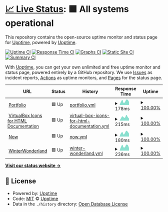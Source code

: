 # [📈 Live Status](https://status.vestal.tk): <!--live status--> **🟩 All systems operational**

This repository contains the open-source uptime monitor and status page for [Upptime](https://upptime.js.org), powered by [Upptime](https://github.com/upptime/upptime).

[![Uptime CI](https://github.com/Sid220/server-status/workflows/Uptime%20CI/badge.svg)](https://github.com/Sid220/server-status/actions?query=workflow%3A%22Uptime+CI%22)
[![Response Time CI](https://github.com/Sid220/server-status/workflows/Response%20Time%20CI/badge.svg)](https://github.com/Sid220/server-status/actions?query=workflow%3A%22Response+Time+CI%22)
[![Graphs CI](https://github.com/Sid220/server-status/workflows/Graphs%20CI/badge.svg)](https://github.com/Sid220/server-status/actions?query=workflow%3A%22Graphs+CI%22)
[![Static Site CI](https://github.com/Sid220/server-status/workflows/Static%20Site%20CI/badge.svg)](https://github.com/Sid220/server-status/actions?query=workflow%3A%22Static+Site+CI%22)
[![Summary CI](https://github.com/Sid220/server-status/workflows/Summary%20CI/badge.svg)](https://github.com/Sid220/server-status/actions?query=workflow%3A%22Summary+CI%22)

With [Upptime](https://upptime.js.org), you can get your own unlimited and free uptime monitor and status page, powered entirely by a GitHub repository. We use [Issues](https://github.com/upptime/upptime/issues) as incident reports, [Actions](https://github.com/Sid220/server-status/actions) as uptime monitors, and [Pages](https://status.vestal.tk) for the status page.

<!--start: status pages-->
<!-- This summary is generated by Upptime (https://github.com/upptime/upptime) -->
<!-- Do not edit this manually, your changes will be overwritten -->
<!-- prettier-ignore -->
| URL | Status | History | Response Time | Uptime |
| --- | ------ | ------- | ------------- | ------ |
| <img alt="" src="https://icons.duckduckgo.com/ip3/sidtrz.com.ico" height="13"> [Portfolio](https://sidtrz.com) | 🟩 Up | [portfolio.yml](https://github.com/Sid220/server-status/commits/HEAD/history/portfolio.yml) | <details><summary><img alt="Response time graph" src="./graphs/portfolio/response-time-week.png" height="20"> 178ms</summary><br><a href="https://status.sidtrz.com/history/portfolio"><img alt="Response time 1989" src="https://img.shields.io/endpoint?url=https%3A%2F%2Fraw.githubusercontent.com%2FSid220%2Fserver-status%2FHEAD%2Fapi%2Fportfolio%2Fresponse-time.json"></a><br><a href="https://status.sidtrz.com/history/portfolio"><img alt="24-hour response time 143" src="https://img.shields.io/endpoint?url=https%3A%2F%2Fraw.githubusercontent.com%2FSid220%2Fserver-status%2FHEAD%2Fapi%2Fportfolio%2Fresponse-time-day.json"></a><br><a href="https://status.sidtrz.com/history/portfolio"><img alt="7-day response time 178" src="https://img.shields.io/endpoint?url=https%3A%2F%2Fraw.githubusercontent.com%2FSid220%2Fserver-status%2FHEAD%2Fapi%2Fportfolio%2Fresponse-time-week.json"></a><br><a href="https://status.sidtrz.com/history/portfolio"><img alt="30-day response time 263" src="https://img.shields.io/endpoint?url=https%3A%2F%2Fraw.githubusercontent.com%2FSid220%2Fserver-status%2FHEAD%2Fapi%2Fportfolio%2Fresponse-time-month.json"></a><br><a href="https://status.sidtrz.com/history/portfolio"><img alt="1-year response time 1989" src="https://img.shields.io/endpoint?url=https%3A%2F%2Fraw.githubusercontent.com%2FSid220%2Fserver-status%2FHEAD%2Fapi%2Fportfolio%2Fresponse-time-year.json"></a></details> | <details><summary><a href="https://status.sidtrz.com/history/portfolio">100.00%</a></summary><a href="https://status.sidtrz.com/history/portfolio"><img alt="All-time uptime 59.60%" src="https://img.shields.io/endpoint?url=https%3A%2F%2Fraw.githubusercontent.com%2FSid220%2Fserver-status%2FHEAD%2Fapi%2Fportfolio%2Fuptime.json"></a><br><a href="https://status.sidtrz.com/history/portfolio"><img alt="24-hour uptime 100.00%" src="https://img.shields.io/endpoint?url=https%3A%2F%2Fraw.githubusercontent.com%2FSid220%2Fserver-status%2FHEAD%2Fapi%2Fportfolio%2Fuptime-day.json"></a><br><a href="https://status.sidtrz.com/history/portfolio"><img alt="7-day uptime 100.00%" src="https://img.shields.io/endpoint?url=https%3A%2F%2Fraw.githubusercontent.com%2FSid220%2Fserver-status%2FHEAD%2Fapi%2Fportfolio%2Fuptime-week.json"></a><br><a href="https://status.sidtrz.com/history/portfolio"><img alt="30-day uptime 94.03%" src="https://img.shields.io/endpoint?url=https%3A%2F%2Fraw.githubusercontent.com%2FSid220%2Fserver-status%2FHEAD%2Fapi%2Fportfolio%2Fuptime-month.json"></a><br><a href="https://status.sidtrz.com/history/portfolio"><img alt="1-year uptime 59.60%" src="https://img.shields.io/endpoint?url=https%3A%2F%2Fraw.githubusercontent.com%2FSid220%2Fserver-status%2FHEAD%2Fapi%2Fportfolio%2Fuptime-year.json"></a></details>
| <img alt="" src="https://icons.duckduckgo.com/ip3/vi.sidtrz.com.ico" height="13"> [VirtualBox Icons for HTML Documentation](https://vi.sidtrz.com) | 🟩 Up | [virtual-box-icons-for-html-documentation.yml](https://github.com/Sid220/server-status/commits/HEAD/history/virtual-box-icons-for-html-documentation.yml) | <details><summary><img alt="Response time graph" src="./graphs/virtual-box-icons-for-html-documentation/response-time-week.png" height="20"> 215ms</summary><br><a href="https://status.sidtrz.com/history/virtual-box-icons-for-html-documentation"><img alt="Response time 185" src="https://img.shields.io/endpoint?url=https%3A%2F%2Fraw.githubusercontent.com%2FSid220%2Fserver-status%2FHEAD%2Fapi%2Fvirtual-box-icons-for-html-documentation%2Fresponse-time.json"></a><br><a href="https://status.sidtrz.com/history/virtual-box-icons-for-html-documentation"><img alt="24-hour response time 128" src="https://img.shields.io/endpoint?url=https%3A%2F%2Fraw.githubusercontent.com%2FSid220%2Fserver-status%2FHEAD%2Fapi%2Fvirtual-box-icons-for-html-documentation%2Fresponse-time-day.json"></a><br><a href="https://status.sidtrz.com/history/virtual-box-icons-for-html-documentation"><img alt="7-day response time 215" src="https://img.shields.io/endpoint?url=https%3A%2F%2Fraw.githubusercontent.com%2FSid220%2Fserver-status%2FHEAD%2Fapi%2Fvirtual-box-icons-for-html-documentation%2Fresponse-time-week.json"></a><br><a href="https://status.sidtrz.com/history/virtual-box-icons-for-html-documentation"><img alt="30-day response time 210" src="https://img.shields.io/endpoint?url=https%3A%2F%2Fraw.githubusercontent.com%2FSid220%2Fserver-status%2FHEAD%2Fapi%2Fvirtual-box-icons-for-html-documentation%2Fresponse-time-month.json"></a><br><a href="https://status.sidtrz.com/history/virtual-box-icons-for-html-documentation"><img alt="1-year response time 198" src="https://img.shields.io/endpoint?url=https%3A%2F%2Fraw.githubusercontent.com%2FSid220%2Fserver-status%2FHEAD%2Fapi%2Fvirtual-box-icons-for-html-documentation%2Fresponse-time-year.json"></a></details> | <details><summary><a href="https://status.sidtrz.com/history/virtual-box-icons-for-html-documentation">100.00%</a></summary><a href="https://status.sidtrz.com/history/virtual-box-icons-for-html-documentation"><img alt="All-time uptime 97.34%" src="https://img.shields.io/endpoint?url=https%3A%2F%2Fraw.githubusercontent.com%2FSid220%2Fserver-status%2FHEAD%2Fapi%2Fvirtual-box-icons-for-html-documentation%2Fuptime.json"></a><br><a href="https://status.sidtrz.com/history/virtual-box-icons-for-html-documentation"><img alt="24-hour uptime 100.00%" src="https://img.shields.io/endpoint?url=https%3A%2F%2Fraw.githubusercontent.com%2FSid220%2Fserver-status%2FHEAD%2Fapi%2Fvirtual-box-icons-for-html-documentation%2Fuptime-day.json"></a><br><a href="https://status.sidtrz.com/history/virtual-box-icons-for-html-documentation"><img alt="7-day uptime 100.00%" src="https://img.shields.io/endpoint?url=https%3A%2F%2Fraw.githubusercontent.com%2FSid220%2Fserver-status%2FHEAD%2Fapi%2Fvirtual-box-icons-for-html-documentation%2Fuptime-week.json"></a><br><a href="https://status.sidtrz.com/history/virtual-box-icons-for-html-documentation"><img alt="30-day uptime 100.00%" src="https://img.shields.io/endpoint?url=https%3A%2F%2Fraw.githubusercontent.com%2FSid220%2Fserver-status%2FHEAD%2Fapi%2Fvirtual-box-icons-for-html-documentation%2Fuptime-month.json"></a><br><a href="https://status.sidtrz.com/history/virtual-box-icons-for-html-documentation"><img alt="1-year uptime 98.95%" src="https://img.shields.io/endpoint?url=https%3A%2F%2Fraw.githubusercontent.com%2FSid220%2Fserver-status%2FHEAD%2Fapi%2Fvirtual-box-icons-for-html-documentation%2Fuptime-year.json"></a></details>
| <img alt="" src="https://icons.duckduckgo.com/ip3/now.sidtrz.com.ico" height="13"> [Now](https://now.sidtrz.com) | 🟩 Up | [now.yml](https://github.com/Sid220/server-status/commits/HEAD/history/now.yml) | <details><summary><img alt="Response time graph" src="./graphs/now/response-time-week.png" height="20"> 180ms</summary><br><a href="https://status.sidtrz.com/history/now"><img alt="Response time 171" src="https://img.shields.io/endpoint?url=https%3A%2F%2Fraw.githubusercontent.com%2FSid220%2Fserver-status%2FHEAD%2Fapi%2Fnow%2Fresponse-time.json"></a><br><a href="https://status.sidtrz.com/history/now"><img alt="24-hour response time 136" src="https://img.shields.io/endpoint?url=https%3A%2F%2Fraw.githubusercontent.com%2FSid220%2Fserver-status%2FHEAD%2Fapi%2Fnow%2Fresponse-time-day.json"></a><br><a href="https://status.sidtrz.com/history/now"><img alt="7-day response time 180" src="https://img.shields.io/endpoint?url=https%3A%2F%2Fraw.githubusercontent.com%2FSid220%2Fserver-status%2FHEAD%2Fapi%2Fnow%2Fresponse-time-week.json"></a><br><a href="https://status.sidtrz.com/history/now"><img alt="30-day response time 171" src="https://img.shields.io/endpoint?url=https%3A%2F%2Fraw.githubusercontent.com%2FSid220%2Fserver-status%2FHEAD%2Fapi%2Fnow%2Fresponse-time-month.json"></a><br><a href="https://status.sidtrz.com/history/now"><img alt="1-year response time 171" src="https://img.shields.io/endpoint?url=https%3A%2F%2Fraw.githubusercontent.com%2FSid220%2Fserver-status%2FHEAD%2Fapi%2Fnow%2Fresponse-time-year.json"></a></details> | <details><summary><a href="https://status.sidtrz.com/history/now">100.00%</a></summary><a href="https://status.sidtrz.com/history/now"><img alt="All-time uptime 99.91%" src="https://img.shields.io/endpoint?url=https%3A%2F%2Fraw.githubusercontent.com%2FSid220%2Fserver-status%2FHEAD%2Fapi%2Fnow%2Fuptime.json"></a><br><a href="https://status.sidtrz.com/history/now"><img alt="24-hour uptime 100.00%" src="https://img.shields.io/endpoint?url=https%3A%2F%2Fraw.githubusercontent.com%2FSid220%2Fserver-status%2FHEAD%2Fapi%2Fnow%2Fuptime-day.json"></a><br><a href="https://status.sidtrz.com/history/now"><img alt="7-day uptime 100.00%" src="https://img.shields.io/endpoint?url=https%3A%2F%2Fraw.githubusercontent.com%2FSid220%2Fserver-status%2FHEAD%2Fapi%2Fnow%2Fuptime-week.json"></a><br><a href="https://status.sidtrz.com/history/now"><img alt="30-day uptime 99.91%" src="https://img.shields.io/endpoint?url=https%3A%2F%2Fraw.githubusercontent.com%2FSid220%2Fserver-status%2FHEAD%2Fapi%2Fnow%2Fuptime-month.json"></a><br><a href="https://status.sidtrz.com/history/now"><img alt="1-year uptime 99.91%" src="https://img.shields.io/endpoint?url=https%3A%2F%2Fraw.githubusercontent.com%2FSid220%2Fserver-status%2FHEAD%2Fapi%2Fnow%2Fuptime-year.json"></a></details>
| <img alt="" src="https://icons.duckduckgo.com/ip3/winterwonderland.sidtrz.com.ico" height="13"> [WinterWonderland](https://winterwonderland.sidtrz.com) | 🟩 Up | [winter-wonderland.yml](https://github.com/Sid220/server-status/commits/HEAD/history/winter-wonderland.yml) | <details><summary><img alt="Response time graph" src="./graphs/winter-wonderland/response-time-week.png" height="20"> 236ms</summary><br><a href="https://status.sidtrz.com/history/winter-wonderland"><img alt="Response time 1492" src="https://img.shields.io/endpoint?url=https%3A%2F%2Fraw.githubusercontent.com%2FSid220%2Fserver-status%2FHEAD%2Fapi%2Fwinter-wonderland%2Fresponse-time.json"></a><br><a href="https://status.sidtrz.com/history/winter-wonderland"><img alt="24-hour response time 141" src="https://img.shields.io/endpoint?url=https%3A%2F%2Fraw.githubusercontent.com%2FSid220%2Fserver-status%2FHEAD%2Fapi%2Fwinter-wonderland%2Fresponse-time-day.json"></a><br><a href="https://status.sidtrz.com/history/winter-wonderland"><img alt="7-day response time 236" src="https://img.shields.io/endpoint?url=https%3A%2F%2Fraw.githubusercontent.com%2FSid220%2Fserver-status%2FHEAD%2Fapi%2Fwinter-wonderland%2Fresponse-time-week.json"></a><br><a href="https://status.sidtrz.com/history/winter-wonderland"><img alt="30-day response time 256" src="https://img.shields.io/endpoint?url=https%3A%2F%2Fraw.githubusercontent.com%2FSid220%2Fserver-status%2FHEAD%2Fapi%2Fwinter-wonderland%2Fresponse-time-month.json"></a><br><a href="https://status.sidtrz.com/history/winter-wonderland"><img alt="1-year response time 1687" src="https://img.shields.io/endpoint?url=https%3A%2F%2Fraw.githubusercontent.com%2FSid220%2Fserver-status%2FHEAD%2Fapi%2Fwinter-wonderland%2Fresponse-time-year.json"></a></details> | <details><summary><a href="https://status.sidtrz.com/history/winter-wonderland">100.00%</a></summary><a href="https://status.sidtrz.com/history/winter-wonderland"><img alt="All-time uptime 74.34%" src="https://img.shields.io/endpoint?url=https%3A%2F%2Fraw.githubusercontent.com%2FSid220%2Fserver-status%2FHEAD%2Fapi%2Fwinter-wonderland%2Fuptime.json"></a><br><a href="https://status.sidtrz.com/history/winter-wonderland"><img alt="24-hour uptime 100.00%" src="https://img.shields.io/endpoint?url=https%3A%2F%2Fraw.githubusercontent.com%2FSid220%2Fserver-status%2FHEAD%2Fapi%2Fwinter-wonderland%2Fuptime-day.json"></a><br><a href="https://status.sidtrz.com/history/winter-wonderland"><img alt="7-day uptime 100.00%" src="https://img.shields.io/endpoint?url=https%3A%2F%2Fraw.githubusercontent.com%2FSid220%2Fserver-status%2FHEAD%2Fapi%2Fwinter-wonderland%2Fuptime-week.json"></a><br><a href="https://status.sidtrz.com/history/winter-wonderland"><img alt="30-day uptime 94.33%" src="https://img.shields.io/endpoint?url=https%3A%2F%2Fraw.githubusercontent.com%2FSid220%2Fserver-status%2FHEAD%2Fapi%2Fwinter-wonderland%2Fuptime-month.json"></a><br><a href="https://status.sidtrz.com/history/winter-wonderland"><img alt="1-year uptime 63.24%" src="https://img.shields.io/endpoint?url=https%3A%2F%2Fraw.githubusercontent.com%2FSid220%2Fserver-status%2FHEAD%2Fapi%2Fwinter-wonderland%2Fuptime-year.json"></a></details>

<!--end: status pages-->

[**Visit our status website →**](https://status.vestal.tk)

## 📄 License

- Powered by: [Upptime](https://github.com/upptime/upptime)
- Code: [MIT](./LICENSE) © [Upptime](https://upptime.js.org)
- Data in the `./history` directory: [Open Database License](https://opendatacommons.org/licenses/odbl/1-0/)
